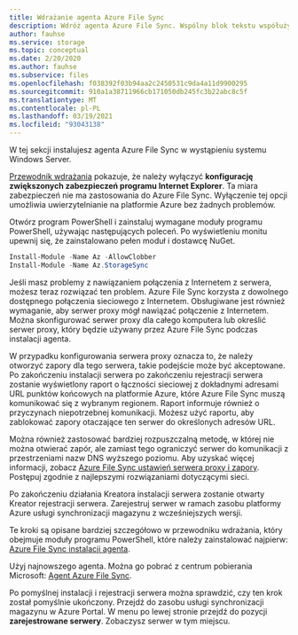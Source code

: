 ```yaml
---
title: Wdrażanie agenta Azure File Sync
description: Wdróż agenta Azure File Sync. Wspólny blok tekstu współużytkowany w dokumentach migracji.
author: fauhse
ms.service: storage
ms.topic: conceptual
ms.date: 2/20/2020
ms.author: fauhse
ms.subservice: files
ms.openlocfilehash: f038392f03b94aa2c2450531c9da4a11d9900295
ms.sourcegitcommit: 910a1a38711966cb171050db245fc3b22abc8c5f
ms.translationtype: MT
ms.contentlocale: pl-PL
ms.lasthandoff: 03/19/2021
ms.locfileid: "93043138"
---
```

W tej sekcji instalujesz agenta Azure File Sync w wystąpieniu systemu Windows Server.

[Przewodnik wdrażania](../articles/storage/files/storage-sync-files-deployment-guide.md) pokazuje, że należy wyłączyć **konfigurację zwiększonych zabezpieczeń programu Internet Explorer**. Ta miara zabezpieczeń nie ma zastosowania do Azure File Sync. Wyłączenie tej opcji umożliwia uwierzytelnianie na platformie Azure bez żadnych problemów.

Otwórz program PowerShell i zainstaluj wymagane moduły programu PowerShell, używając następujących poleceń. Po wyświetleniu monitu upewnij się, że zainstalowano pełen moduł i dostawcę NuGet.

```powershell
Install-Module -Name Az -AllowClobber
Install-Module -Name Az.StorageSync
```

Jeśli masz problemy z nawiązaniem połączenia z Internetem z serwera, możesz teraz rozwiązać ten problem. Azure File Sync korzysta z dowolnego dostępnego połączenia sieciowego z Internetem. Obsługiwane jest również wymaganie, aby serwer proxy mógł nawiązać połączenie z Internetem. Można skonfigurować serwer proxy dla całego komputera lub określić serwer proxy, który będzie używany przez Azure File Sync podczas instalacji agenta.

W przypadku konfigurowania serwera proxy oznacza to, że należy otworzyć zapory dla tego serwera, takie podejście może być akceptowane. Po zakończeniu instalacji serwera po zakończeniu rejestracji serwera zostanie wyświetlony raport o łączności sieciowej z dokładnymi adresami URL punktów końcowych na platformie Azure, które Azure File Sync muszą komunikować się z wybranym regionem. Raport informuje również o przyczynach niepotrzebnej komunikacji. Możesz użyć raportu, aby zablokować zapory otaczające ten serwer do określonych adresów URL.

Można również zastosować bardziej rozpuszczalną metodę, w której nie można otwierać zapór, ale zamiast tego ograniczyć serwer do komunikacji z przestrzeniami nazw DNS wyższego poziomu. Aby uzyskać więcej informacji, zobacz [Azure File Sync ustawień serwera proxy i zapory](../articles/storage/files/storage-sync-files-firewall-and-proxy.md). Postępuj zgodnie z najlepszymi rozwiązaniami dotyczącymi sieci.

Po zakończeniu działania Kreatora instalacji serwera zostanie otwarty Kreator rejestracji serwera. Zarejestruj serwer w ramach zasobu platformy Azure usługi synchronizacji magazynu z wcześniejszych wersji.

Te kroki są opisane bardziej szczegółowo w przewodniku wdrażania, który obejmuje moduły programu PowerShell, które należy zainstalować najpierw: [Azure File Sync instalacji agenta](../articles/storage/files/storage-sync-files-deployment-guide.md).

Użyj najnowszego agenta. Można go pobrać z centrum pobierania Microsoft: [Agent Azure File Sync](https://aka.ms/AFS/agent "Pobieranie agenta Azure File Sync").

Po pomyślnej instalacji i rejestracji serwera można sprawdzić, czy ten krok został pomyślnie ukończony. Przejdź do zasobu usługi synchronizacji magazynu w Azure Portal. W menu po lewej stronie przejdź do pozycji **zarejestrowane serwery**. Zobaczysz serwer w tym miejscu.
